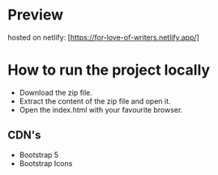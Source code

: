 # Preview

hosted on netlify: [https://for-love-of-writers.netlify.app/]

# How to run the project locally

- Download the zip file.
- Extract the content of the zip file and open it.
- Open the index.html with your favourite browser.

## CDN's

- Bootstrap 5
- Bootstrap Icons
